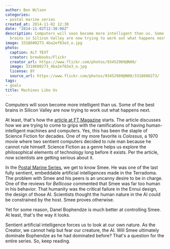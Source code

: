 ```yaml
---
author: Ben Wilson
categories:
- postal marine series
created_at: 2014-11-02 12:30
date: "2014-11-02T12:30:06Z"
description: Computers will soon become more intelligent than us. Some of the best
  brains in Silicon Valley are now trying to work out what happens next.
image: 3318600273_4ba2ef83e3_o.jpg
photo:
  caption: ALT TEXT
  creator: brewbooks/Flickr
  creator_url: https://www.flickr.com/photos/93452909@N00/
  image: 3318600273_4ba2ef83e3_o.jpg
  license: BY
  source_url: https://www.flickr.com/photos/93452909@N00/3318600273/
tags:
- goals
title: Machines Like Us
---
```

Computers will soon become more intelligent than us. Some of the best brains in Silicon Valley are now trying to work out what happens next.

<!--more-->

At least, that's how the [article at FT Magazine](http://www.ft.com/cms/s/2/abc942cc-5fb3-11e4-8c27-00144feabdc0.html) starts. The article discusses how we are trying to come to grips with the ramifications of having human-intelligent machines and computers. Yes, this has been the staple of Science Fiction for decades. One of my more favorite is *Colossus*, a 1970 movie where two sentient computers decided to rule man because he cannot rule himself. Science Fiction as a genre helps us explore the philosophical elements of technology long before it exists. Per the article, now scientists are getting serious about it.

In the [Postal Marine Series](/#books), we get to know Smee. He was one of the last fully sentient, embeddable artificial intelligences made in the Terradoma. The problem with Smee and his peers is an uncanny desire to be in charge. One of the reviews for *Bellicose* commented that Smee was far too human in his behavior. That humanity was the critical failure in the Ennui design, the design of those AI. Scientists thought the human nature in the AI could be constrained by the host. Smee proves otherwise.

Yet for some reason, Danel Bophendze is much better at controlling Smee. At least, that's the way it looks.

Sentient artificial intelligence forces us to look at our own nature. As the Creator, we cannot help but fear our creature, the AI. Will Smee ultimately dominate Bophendze as he had dominated before? That's a question for the entire series. So, keep reading.

